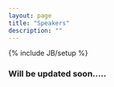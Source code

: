 ```yaml
---
layout: page
title: "Speakers"
description: ""
---
```

{% include JB/setup %}

### Will be updated soon.....
